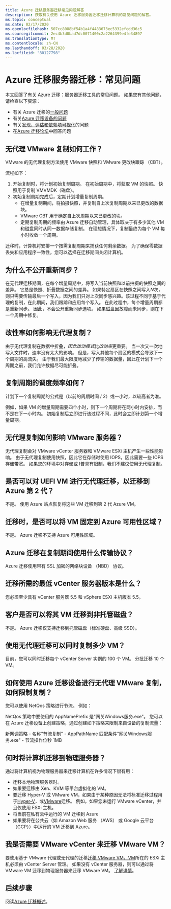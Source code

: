 ```yaml
---
title: Azure 迁移服务器迁移常见问题解答
description: 获取有关使用 Azure 迁移服务器迁移迁移计算机的常见问题的解答。
ms.topic: conceptual
ms.date: 02/17/2020
ms.openlocfilehash: 507cc8088bf54b1a4f4483673ec5332efcdd36c5
ms.sourcegitcommit: 2ec4b3d0bad7dc0071400c2a2264399e4fe34897
ms.translationtype: MT
ms.contentlocale: zh-CN
ms.lasthandoff: 03/28/2020
ms.locfileid: "80127798"
---
```

# <a name="azure-migrate-server-migration-common-questions"></a>Azure 迁移服务器迁移：常见问题

本文回答了有关 Azure 迁移：服务器迁移工具的常见问题。 如果您有其他问题，请检查以下资源：

- 有关 Azure 迁移的[一般问题](resources-faq.md)
- 有关[Azure 迁移设备的问题](common-questions-appliance.md)
- 有关[发现、评估和依赖项可视化](common-questions-discovery-assessment.md)的问题
- 在[Azure 迁移论坛](https://aka.ms/AzureMigrateForum)中回答问题

## <a name="how-does-agentless-vmware-replication-work"></a>无代理 VMware 复制如何工作？

VMware 的无代理复制方法使用 VMware 快照和 VMware 更改块跟踪 （CBT）。

流程如下：

1. 开始复制时，将计划初始复制周期。 在初始周期中，将获取 VM 的快照。 快照用于复制 VMVMDK（磁盘）。 
2. 初始复制周期完成后，定期计划增量复制周期。
    - 在增量复制期间，将拍摄快照，并复制自上次复制周期以来已更改的数据块。
    - VMware CBT 用于确定自上次周期以来已更改的块。
    - 定期复制周期的频率由 Azure 迁移自动管理，具体取决于有多少其他 VM 和磁盘同时从同一数据存储复制。 在理想情况下，复制最终为每个 VM 每小时收敛一个周期。

迁移时，计算机将安排一个按需复制周期来捕获任何剩余数据。 为了确保零数据丢失和应用程序一致性，您可以选择在迁移期间关闭计算机。

## <a name="why-isnt-resynchronization-exposed"></a>为什么不公开重新同步？

在无代理迁移期间，在每个增量周期中，将写入当前快照和以前拍摄的快照之间的差异。 它总是快照、折叠数据之间的差异。 如果特定扇区在快照之间写入*N*次，则只需要传输最后一个写入，因为我们只对上次同步感兴趣。该过程不同于基于代理的复制，在此期间，我们跟踪和应用每个写入。 在此过程中，每个增量周期都是重新同步。 因此，不会公开重新同步选项。 如果磁盘因故障而未同步，则在下一个周期中修复。 

## <a name="how-does-churn-rate-affect-agentless-replication"></a>改性率如何影响无代理复制？

由于无代理复制在数据中折叠，*因此改动模式*比*改动率*更重要。 当一次又一次地写入文件时，速率没有太大的影响。 但是，写入其他每个扇区的模式会导致下一个周期的高流失。 由于我们最大限度地减少了传输的数据量，因此在计划下一个周期之前，我们允许数据尽可能折叠。  

## <a name="how-frequently-is-a-replication-cycle-scheduled"></a>复制周期的调度频率如何？

计划下一个复制周期的公式是（以前的周期时间 / 2）或一小时，以较高者为准。

例如，如果 VM 的增量周期需要四个小时，则下一个周期将在两小时内安排，而不是在下一小时内。 初始复制后立即进行该过程不同，此时会立即计划第一个增量周期。

## <a name="how-does-agentless-replication-affect-vmware-servers"></a>无代理复制如何影响 VMware 服务器？

无代理复制会对 VMware vCenter 服务器和 VMware ESXi 主机产生一些性能影响。 由于无代理复制使用快照，因此它在存储时使用 IOPS，因此需要一些 IOPS 存储带宽。 如果您的环境中对存储或 I普具有限制，我们不建议使用无代理复制。

## <a name="can-i-do-agentless-migration-of-uefi-vms-to-azure-gen-2"></a>是否可以对 UEFI VM 进行无代理迁移，以迁移到 Azure 第 2 代？

不是。 使用 Azure 站点恢复将这些 VM 迁移到第 2 代 Azure VM。 

## <a name="can-i-pin-vms-to-azure-availability-zones-when-i-migrate"></a>迁移时，是否可以将 VM 固定到 Azure 可用性区域？

不是。 Azure 迁移不支持 Azure 可用性区域。

## <a name="what-transport-protocol-does-azure-migrate-use-during-replication"></a>Azure 迁移在复制期间使用什么传输协议？

Azure 迁移使用带有 SSL 加密的网络块设备 （NBD） 协议。

## <a name="what-is-the-minimum-vcenter-server-version-required-for-migration"></a>迁移所需的最低 vCenter 服务器版本是什么？

您必须至少具有 vCenter 服务器 5.5 和 vSphere ESXi 主机版本 5.5。

## <a name="can-customers-migrate-their-vms-to-unmanaged-disks"></a>客户是否可以将其 VM 迁移到非托管磁盘？

不是。 Azure 迁移仅支持迁移到托管磁盘（标准硬盘、高级 SSD）。

## <a name="how-many-vms-can-i-replicate-at-one-time-by-using-agentless-migration"></a>使用无代理迁移可以同时复制多少 VM？

目前，您可以同时迁移每个 vCenter Server 实例的 100 个 VM。 分批迁移 10 个 VM。

## <a name="how-do-i-throttle-replication-in-using-azure-migrate-appliance-for-agentless-vmware-replication"></a>如何使用 Azure 迁移设备进行无代理 VMware 复制，如何限制复制？  

您可以使用 NetQos 策略进行节流。 例如：

NetQos 策略中要使用的 AppNamePrefix 是"网关Windows服务.exe"。 您可以在 Azure 迁移设备上创建策略，通过创建如下策略来限制来自设备的复制流量：
 
新网调策略 - 名称"节流复制" - AppPathName 匹配条件"网关Windows服务.exe" - 节流操作位秒 1MB

## <a name="when-do-i-migrate-machines-as-physical-servers"></a>何时将计算机迁移到物理服务器？

通过将计算机视为物理服务器来迁移计算机在许多情况下很有用：

- 迁移本地物理服务器时。
- 如果要迁移由 Xen、KVM 等平台虚拟化的 VM。
- 要迁移 Hyper-V 或 VMware VM，如果由于某种原因无法将标准迁移过程用于[Hyper-V](tutorial-migrate-hyper-v.md)，或[VMware](server-migrate-overview.md)迁移。 例如，如果您未运行 VMware vCenter，并且仅使用 ESXi 主机。
- 将当前在私有云中运行的 VM 迁移到 Azure
- 如果要将在公共云（如 Amazon Web 服务 （AWS） 或 Google 云平台 （GCP））中运行的 VM 迁移到 Azure。

## <a name="do-i-need-vmware-vcenter-to-migrate-vmware-vms"></a>我是否需要 VMware vCenter 来迁移 VMware VM？
要使用基于 VMware 代理或无代理的迁移[迁移 VMware VM，VM](server-migrate-overview.md)所在的 ESXi 主机必须由 vCenter Server 管理。 如果没有 vCenter 服务器，则可以通过将 VMware VM 迁移到物理服务器来迁移 VMware VM。 [了解详情](migrate-support-matrix-physical-migration.md)。
 
## <a name="next-steps"></a>后续步骤

阅读[Azure 迁移概述](migrate-services-overview.md)。
